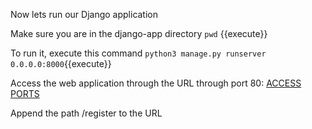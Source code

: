 Now lets run our Django application

Make sure you are in the django-app directory `pwd` {{execute}}

To run it, execute this command `python3 manage.py runserver 0.0.0.0:8000`{{execute}}

Access the web application through the URL through port 80:
[ACCESS PORTS]({{TRAFFIC_SELECTOR}}) 

Append  the path /register to the URL
